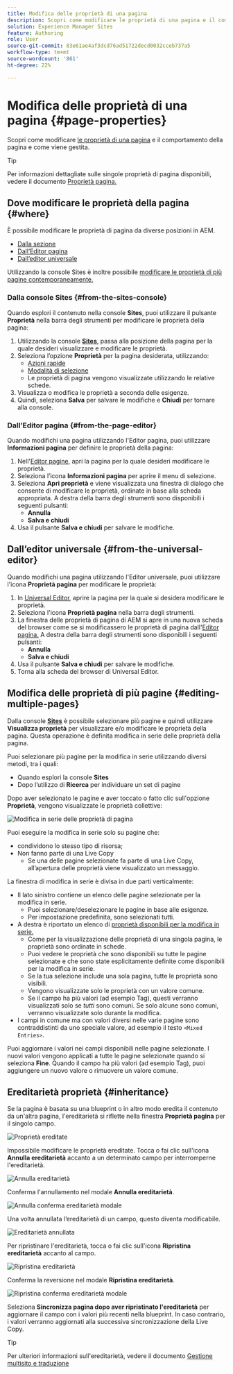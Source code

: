```yaml
---
title: Modifica delle proprietà di una pagina
description: Scopri come modificare le proprietà di una pagina e il comportamento e come viene gestita.
solution: Experience Manager Sites
feature: Authoring
role: User
source-git-commit: 83e61ae4af3dcd76ad51722decd0032cceb737a5
workflow-type: tm+mt
source-wordcount: '861'
ht-degree: 22%

---
```



# Modifica delle proprietà di una pagina {#page-properties}

Scopri come modificare [le proprietà di una pagina](/help/sites-cloud/authoring/sites-console/page-properties.md) e il comportamento della pagina e come viene gestita.

>[!TIP]
>
>Per informazioni dettagliate sulle singole proprietà di pagina disponibili, vedere il documento [Proprietà pagina.](/help/sites-cloud/authoring/sites-console/page-properties.md)

## Dove modificare le proprietà della pagina {#where}

È possibile modificare le proprietà di pagina da diverse posizioni in AEM.

* [Dalla sezione ](#from-the-sites-console)
* [Dall’Editor pagina](#from-the-page-editor)
* [Dall’editor universale](#from-the-universal-editor)

Utilizzando la console Sites è inoltre possibile [modificare le proprietà di più pagine contemporaneamente.](#editing-multiple-pages)

### Dalla console Sites {#from-the-sites-console}

Quando esplori il contenuto nella console **Sites**, puoi utilizzare il pulsante **Proprietà** nella barra degli strumenti per modificare le proprietà della pagina:

1. Utilizzando la console [**Sites**,](/help/sites-cloud/authoring/sites-console/introduction.md) passa alla posizione della pagina per la quale desideri visualizzare e modificare le proprietà.
1. Seleziona l’opzione **Proprietà** per la pagina desiderata, utilizzando:
   * [Azioni rapide](/help/sites-cloud/authoring/basic-handling.md#quick-actions)
   * [Modalità di selezione](/help/sites-cloud/authoring/basic-handling.md#selecting-resources)
   * Le proprietà di pagina vengono visualizzate utilizzando le relative schede.
1. Visualizza o modifica le proprietà a seconda delle esigenze.
1. Quindi, seleziona **Salva** per salvare le modifiche e **Chiudi** per tornare alla console.

### Dall’Editor pagina {#from-the-page-editor}

Quando modifichi una pagina utilizzando l&#39;Editor pagina, puoi utilizzare **Informazioni pagina** per definire le proprietà della pagina:

1. Nell&#39;[Editor pagine](/help/sites-cloud/authoring/page-editor/introduction.md), apri la pagina per la quale desideri modificare le proprietà.
1. Seleziona l’icona **Informazioni pagina** per aprire il menu di selezione.
1. Seleziona **Apri proprietà** e viene visualizzata una finestra di dialogo che consente di modificare le proprietà, ordinate in base alla scheda appropriata. A destra della barra degli strumenti sono disponibili i seguenti pulsanti:
   * **Annulla**
   * **Salva e chiudi**
1. Usa il pulsante **Salva e chiudi** per salvare le modifiche.

## Dall’editor universale {#from-the-universal-editor}

Quando modifichi una pagina utilizzando l&#39;Editor universale, puoi utilizzare l&#39;icona **Proprietà pagina** per modificare le proprietà:

1. In [Universal Editor](/help/sites-cloud/authoring/universal-editor/authoring.md#page-properties), aprire la pagina per la quale si desidera modificare le proprietà.
1. Seleziona l&#39;icona **Proprietà pagina** nella barra degli strumenti.
1. La finestra delle proprietà di pagina di AEM si apre in una nuova scheda del browser come se si modificassero le proprietà di pagina dall&#39;[Editor pagina.](#from-the-page-editor) A destra della barra degli strumenti sono disponibili i seguenti pulsanti:
   * **Annulla**
   * **Salva e chiudi**
1. Usa il pulsante **Salva e chiudi** per salvare le modifiche.
1. Torna alla scheda del browser di Universal Editor.

## Modifica delle proprietà di più pagine {#editing-multiple-pages}

Dalla console [**Sites**](/help/sites-cloud/authoring/sites-console/introduction.md) è possibile selezionare più pagine e quindi utilizzare **Visualizza proprietà** per visualizzare e/o modificare le proprietà della pagina. Questa operazione è definita modifica in serie delle proprietà della pagina.

Puoi selezionare più pagine per la modifica in serie utilizzando diversi metodi, tra i quali:

* Quando esplori la console **Sites**
* Dopo l’utilizzo di **Ricerca** per individuare un set di pagine

Dopo aver selezionato le pagine e aver toccato o fatto clic sull&#39;opzione **Proprietà**, vengono visualizzate le proprietà collettive:

![Modifica in serie delle proprietà di pagina](/help/sites-cloud/authoring/assets/page-properties-bulk-edit.png)

Puoi eseguire la modifica in serie solo su pagine che:

* condividono lo stesso tipo di risorsa;
* Non fanno parte di una Live Copy
   * Se una delle pagine selezionate fa parte di una Live Copy, all’apertura delle proprietà viene visualizzato un messaggio.

La finestra di modifica in serie è divisa in due parti verticalmente:

* Il lato sinistro contiene un elenco delle pagine selezionate per la modifica in serie.
   * Puoi selezionare/deselezionare le pagine in base alle esigenze.
   * Per impostazione predefinita, sono selezionati tutti.
* A destra è riportato un elenco di [proprietà disponibili per la modifica in serie.](/help/implementing/developing/extending/bulk-editor.md)
   * Come per la visualizzazione delle proprietà di una singola pagina, le proprietà sono ordinate in schede.
   * Puoi vedere le proprietà che sono disponibili su tutte le pagine selezionate e che sono state esplicitamente definite come disponibili per la modifica in serie.
   * Se la tua selezione include una sola pagina, tutte le proprietà sono visibili.
   * Vengono visualizzate solo le proprietà con un valore comune.
   * Se il campo ha più valori (ad esempio Tag), questi verranno visualizzati solo se *tutti* sono comuni. Se solo alcune sono comuni, verranno visualizzate solo durante la modifica.
* I campi in comune ma con valori diversi nelle varie pagine sono contraddistinti da uno speciale valore, ad esempio il testo `<Mixed Entries>`.

Puoi aggiornare i valori nei campi disponibili nelle pagine selezionate. I nuovi valori vengono applicati a tutte le pagine selezionate quando si seleziona **Fine**. Quando il campo ha più valori (ad esempio Tag), puoi aggiungere un nuovo valore o rimuovere un valore comune.

## Ereditarietà proprietà {#inheritance}

Se la pagina è basata su una blueprint o in altro modo eredita il contenuto da un&#39;altra pagina, l&#39;ereditarietà si riflette nella finestra **Proprietà pagina** per il singolo campo.

![Proprietà ereditate](assets/property-inhertiance.png)

Impossibile modificare le proprietà ereditate. Tocca o fai clic sull&#39;icona **Annulla ereditarietà** accanto a un determinato campo per interromperne l&#39;ereditarietà.

![Annulla ereditarietà](assets/cancel-inheritance.png)

Conferma l&#39;annullamento nel modale **Annulla ereditarietà**.

![Annulla conferma ereditarietà modale](assets/cancel-inheriance-confirmation.png)

Una volta annullata l’ereditarietà di un campo, questo diventa modificabile.

![Ereditarietà annullata](assets/property-inheritance-broken.png)

Per ripristinare l&#39;ereditarietà, tocca o fai clic sull&#39;icona **Ripristina ereditarietà** accanto al campo.

![Ripristina ereditarietà](assets/revert-inheritance.png)

Conferma la reversione nel modale **Ripristina ereditarietà**.

![Ripristina conferma ereditarietà modale](assets/revert-inhertiance-confirmation.png)

Seleziona **Sincronizza pagina dopo aver ripristinato l&#39;ereditarietà** per aggiornare il campo con i valori più recenti nella blueprint. In caso contrario, i valori verranno aggiornati alla successiva sincronizzazione della Live Copy.

>[!TIP]
>
>Per ulteriori informazioni sull&#39;ereditarietà, vedere il documento [Gestione multisito e traduzione](/help/sites-cloud/administering/msm-and-translation.md)
